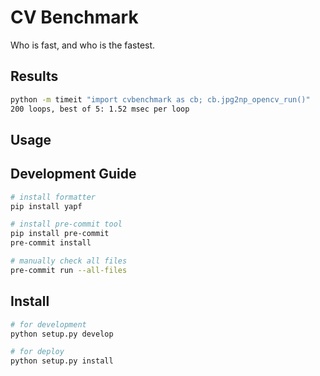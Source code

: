 # CV Benchmark

Who is fast, and who is the fastest.

## Results

```bash
python -m timeit "import cvbenchmark as cb; cb.jpg2np_opencv_run()"
200 loops, best of 5: 1.52 msec per loop
```

## Usage

## Development Guide

```bash
# install formatter
pip install yapf

# install pre-commit tool
pip install pre-commit
pre-commit install

# manually check all files
pre-commit run --all-files
```

## Install

```bash
# for development
python setup.py develop

# for deploy
python setup.py install
```
